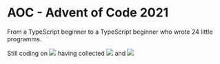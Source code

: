 # AOC - Advent of Code 2021
 From a TypeScript beginner to a TypeScript beginner who wrote 24 little programms.

Still coding on ![](https://img.shields.io/badge/day%20📅-12-blue) having collected ![](https://img.shields.io/badge/stars%20⭐-24-yellow) and 
![](https://img.shields.io/badge/days%20completed-12-red)